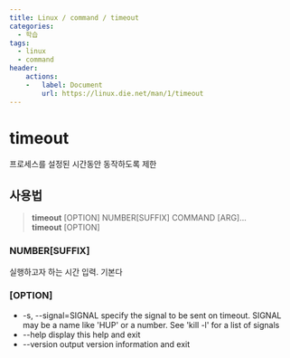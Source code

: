 ```yaml
---
title: Linux / command / timeout
categories: 
  - 학습
tags: 
  - linux
  - command
header:  
    actions:
    -   label: Document
        url: https://linux.die.net/man/1/timeout
---
```

# timeout
프로세스를 설정된 시간동안 동작하도록 제한

## 사용법
> **timeout** [OPTION] NUMBER[SUFFIX] COMMAND [ARG]...  
> **timeout** [OPTION]

### NUMBER[SUFFIX]
실행하고자 하는 시간 입력. 기본다

### [OPTION]
- -s, --signal=SIGNAL
specify the signal to be sent on timeout.
SIGNAL may be a name like 'HUP' or a number. See 'kill -l' for a list of signals
- --help
display this help and exit
- --version
output version information and exit
<!--stackedit_data:
eyJoaXN0b3J5IjpbLTg2MDY2OTk1XX0=
-->